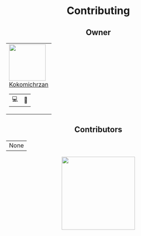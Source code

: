 <div align=center>
  
# Contributing
## Owner

<table>
  <td>
    <a href="https://github.com/Kokomichrzan"><img height=100px src="https://avatars.githubusercontent.com/u/62157770?v=4"></a>
    <a href="https://github.com/Kokomichrzan"><div align=center>Kokomichrzan</div></a>
    <table>
      <td title="Programing">💻</td>
      <td title="Manage">💼</td>
    </table>
  </td>
</table>

## Contributors

<table>
  <td>None</td>
</table>

<img height=200px src="https://github.com/Kokomichrzan/Kokomichrzan-Repo-Template/blob/main/Assets/Pak.gif">
</div>
